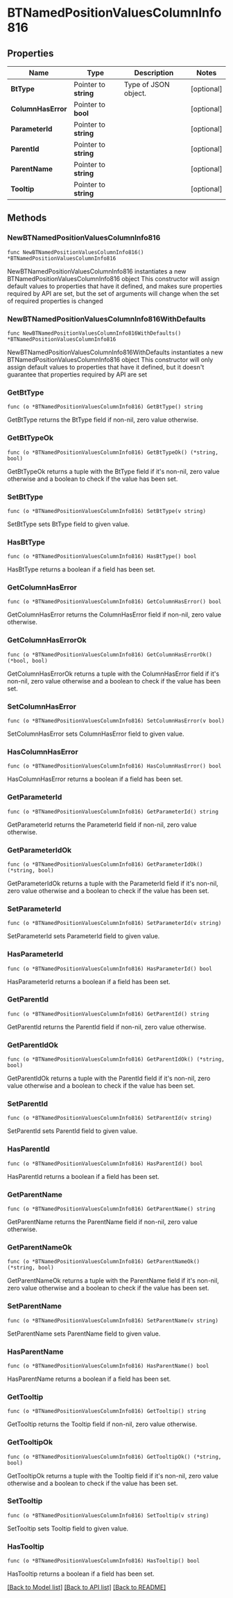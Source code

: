 # BTNamedPositionValuesColumnInfo816

## Properties

Name | Type | Description | Notes
------------ | ------------- | ------------- | -------------
**BtType** | Pointer to **string** | Type of JSON object. | [optional] 
**ColumnHasError** | Pointer to **bool** |  | [optional] 
**ParameterId** | Pointer to **string** |  | [optional] 
**ParentId** | Pointer to **string** |  | [optional] 
**ParentName** | Pointer to **string** |  | [optional] 
**Tooltip** | Pointer to **string** |  | [optional] 

## Methods

### NewBTNamedPositionValuesColumnInfo816

`func NewBTNamedPositionValuesColumnInfo816() *BTNamedPositionValuesColumnInfo816`

NewBTNamedPositionValuesColumnInfo816 instantiates a new BTNamedPositionValuesColumnInfo816 object
This constructor will assign default values to properties that have it defined,
and makes sure properties required by API are set, but the set of arguments
will change when the set of required properties is changed

### NewBTNamedPositionValuesColumnInfo816WithDefaults

`func NewBTNamedPositionValuesColumnInfo816WithDefaults() *BTNamedPositionValuesColumnInfo816`

NewBTNamedPositionValuesColumnInfo816WithDefaults instantiates a new BTNamedPositionValuesColumnInfo816 object
This constructor will only assign default values to properties that have it defined,
but it doesn't guarantee that properties required by API are set

### GetBtType

`func (o *BTNamedPositionValuesColumnInfo816) GetBtType() string`

GetBtType returns the BtType field if non-nil, zero value otherwise.

### GetBtTypeOk

`func (o *BTNamedPositionValuesColumnInfo816) GetBtTypeOk() (*string, bool)`

GetBtTypeOk returns a tuple with the BtType field if it's non-nil, zero value otherwise
and a boolean to check if the value has been set.

### SetBtType

`func (o *BTNamedPositionValuesColumnInfo816) SetBtType(v string)`

SetBtType sets BtType field to given value.

### HasBtType

`func (o *BTNamedPositionValuesColumnInfo816) HasBtType() bool`

HasBtType returns a boolean if a field has been set.

### GetColumnHasError

`func (o *BTNamedPositionValuesColumnInfo816) GetColumnHasError() bool`

GetColumnHasError returns the ColumnHasError field if non-nil, zero value otherwise.

### GetColumnHasErrorOk

`func (o *BTNamedPositionValuesColumnInfo816) GetColumnHasErrorOk() (*bool, bool)`

GetColumnHasErrorOk returns a tuple with the ColumnHasError field if it's non-nil, zero value otherwise
and a boolean to check if the value has been set.

### SetColumnHasError

`func (o *BTNamedPositionValuesColumnInfo816) SetColumnHasError(v bool)`

SetColumnHasError sets ColumnHasError field to given value.

### HasColumnHasError

`func (o *BTNamedPositionValuesColumnInfo816) HasColumnHasError() bool`

HasColumnHasError returns a boolean if a field has been set.

### GetParameterId

`func (o *BTNamedPositionValuesColumnInfo816) GetParameterId() string`

GetParameterId returns the ParameterId field if non-nil, zero value otherwise.

### GetParameterIdOk

`func (o *BTNamedPositionValuesColumnInfo816) GetParameterIdOk() (*string, bool)`

GetParameterIdOk returns a tuple with the ParameterId field if it's non-nil, zero value otherwise
and a boolean to check if the value has been set.

### SetParameterId

`func (o *BTNamedPositionValuesColumnInfo816) SetParameterId(v string)`

SetParameterId sets ParameterId field to given value.

### HasParameterId

`func (o *BTNamedPositionValuesColumnInfo816) HasParameterId() bool`

HasParameterId returns a boolean if a field has been set.

### GetParentId

`func (o *BTNamedPositionValuesColumnInfo816) GetParentId() string`

GetParentId returns the ParentId field if non-nil, zero value otherwise.

### GetParentIdOk

`func (o *BTNamedPositionValuesColumnInfo816) GetParentIdOk() (*string, bool)`

GetParentIdOk returns a tuple with the ParentId field if it's non-nil, zero value otherwise
and a boolean to check if the value has been set.

### SetParentId

`func (o *BTNamedPositionValuesColumnInfo816) SetParentId(v string)`

SetParentId sets ParentId field to given value.

### HasParentId

`func (o *BTNamedPositionValuesColumnInfo816) HasParentId() bool`

HasParentId returns a boolean if a field has been set.

### GetParentName

`func (o *BTNamedPositionValuesColumnInfo816) GetParentName() string`

GetParentName returns the ParentName field if non-nil, zero value otherwise.

### GetParentNameOk

`func (o *BTNamedPositionValuesColumnInfo816) GetParentNameOk() (*string, bool)`

GetParentNameOk returns a tuple with the ParentName field if it's non-nil, zero value otherwise
and a boolean to check if the value has been set.

### SetParentName

`func (o *BTNamedPositionValuesColumnInfo816) SetParentName(v string)`

SetParentName sets ParentName field to given value.

### HasParentName

`func (o *BTNamedPositionValuesColumnInfo816) HasParentName() bool`

HasParentName returns a boolean if a field has been set.

### GetTooltip

`func (o *BTNamedPositionValuesColumnInfo816) GetTooltip() string`

GetTooltip returns the Tooltip field if non-nil, zero value otherwise.

### GetTooltipOk

`func (o *BTNamedPositionValuesColumnInfo816) GetTooltipOk() (*string, bool)`

GetTooltipOk returns a tuple with the Tooltip field if it's non-nil, zero value otherwise
and a boolean to check if the value has been set.

### SetTooltip

`func (o *BTNamedPositionValuesColumnInfo816) SetTooltip(v string)`

SetTooltip sets Tooltip field to given value.

### HasTooltip

`func (o *BTNamedPositionValuesColumnInfo816) HasTooltip() bool`

HasTooltip returns a boolean if a field has been set.


[[Back to Model list]](../README.md#documentation-for-models) [[Back to API list]](../README.md#documentation-for-api-endpoints) [[Back to README]](../README.md)


